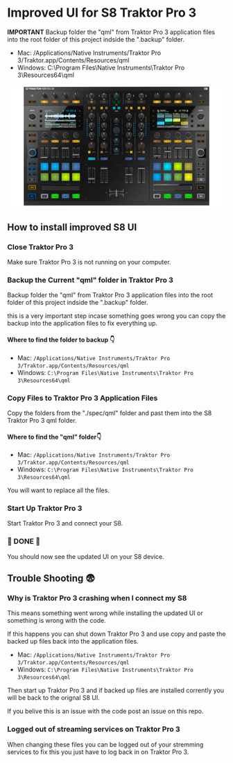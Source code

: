 # Improved UI for S8 Traktor Pro 3

**IMPORTANT**
Backup folder the "qml" from Traktor Pro 3 application files into the root folder of this project indside the ".backup" folder.

- Mac: /Applications/Native Instruments/Traktor Pro 3/Traktor.app/Contents/Resources/qml
- Windows: C:\Program Files\Native Instruments\Traktor Pro 3\Resources64\qml

![S8](https://github.com/fletcherrippon/traktor-s8-improved-ui/blob/master/docs/S8.png)

## How to install improved S8 UI

### Close Traktor Pro 3

Make sure Traktor Pro 3 is not running on your computer.

### Backup the Current "qml" folder in Traktor Pro 3

Backup folder the "qml" from Traktor Pro 3 application files into the root folder of this project indside the ".backup" folder.

this is a very important step incase something goes wrong you can copy the backup into the application files to fix everything up.

#### Where to find the folder to backup 👇

- Mac: `/Applications/Native Instruments/Traktor Pro 3/Traktor.app/Contents/Resources/qml`
- Windows: `C:\Program Files\Native Instruments\Traktor Pro 3\Resources64\qml`

### Copy Files to Traktor Pro 3 Application Files

Copy the folders from the "./spec/qml" folder and past them into the S8 Traktor Pro 3 qml folder.

#### Where to find the "qml" folder👇

- Mac: `/Applications/Native Instruments/Traktor Pro 3/Traktor.app/Contents/Resources/qml`
- Windows: `C:\Program Files\Native Instruments\Traktor Pro 3\Resources64\qml`

You will want to replace all the files.

### Start Up Traktor Pro 3

Start Traktor Pro 3 and connect your S8.

### 🎉 DONE 🎉

You should now see the updated UI on your S8 device.

## Trouble Shooting 😨

### Why is Traktor Pro 3 crashing when I connect my S8

This means something went wrong while installing the updated UI or something is wrong with the code.

If this happens you can shut down Traktor Pro 3 and use copy and paste the backed up files back into the application files.

- Mac: `/Applications/Native Instruments/Traktor Pro 3/Traktor.app/Contents/Resources/qml`
- Windows: `C:\Program Files\Native Instruments\Traktor Pro 3\Resources64\qml`

Then start up Traktor Pro 3 and if backed up files are installed corrently you will be back to the orignal S8 UI.

If you belive this is an issue with the code post an issue on this repo.

### Logged out of streaming services on Traktor Pro 3

When changing these files you can be logged out of your stremming services to fix this you just have to log back in on Traktor Pro 3.

